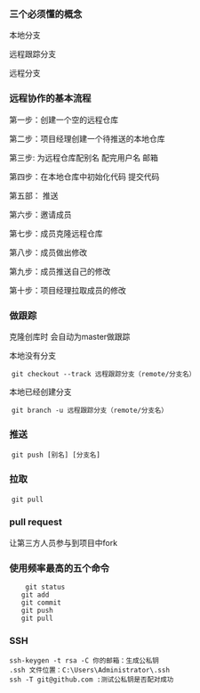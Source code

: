 ### 三个必须懂的概念

本地分支

远程跟踪分支

远程分支

### 远程协作的基本流程

第一步：创建一个空的远程仓库

第二步：项目经理创建一个待推送的本地仓库

第三步: 为远程仓库配别名 配完用户名 邮箱

第四步：在本地仓库中初始化代码 提交代码

第五部： 推送

第六步：邀请成员

第七步：成员克隆远程仓库

第八步：成员做出修改

第九步：成员推送自己的修改

第十步：项目经理拉取成员的修改

### 做跟踪

克隆创库时 会自动为master做跟踪

本地没有分支

​	`git checkout --track 远程跟踪分支（remote/分支名）`

本地已经创建分支

​	`git branch -u 远程跟踪分支（remote/分支名）`

### 推送

​	`git push [别名] [分支名]`

### 拉取

​	`git pull`

### pull request

让第三方人员参与到项目中fork

### 使用频率最高的五个命令

```git
	git status
​	git add
​	git commit
​	git push
​	git pull
```

### SSH

```
ssh-keygen -t rsa -C 你的邮箱：生成公私钥
.ssh 文件位置：C:\Users\Administrator\.ssh
ssh -T git@github.com :测试公私钥是否配对成功
```

